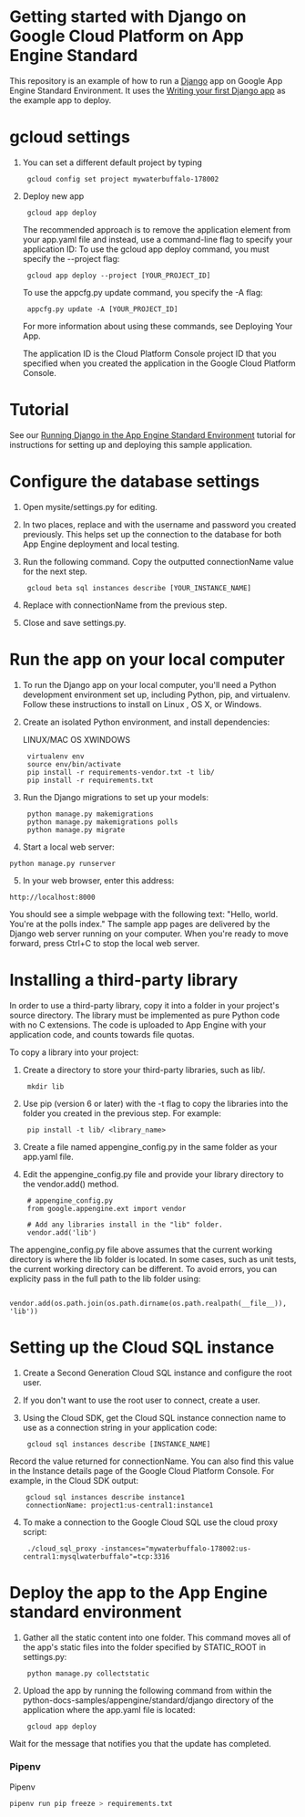 # Getting started with Django on Google Cloud Platform on App Engine Standard

This repository is an example of how to run a [Django](https://www.djangoproject.com/) 
app on Google App Engine Standard Environment. It uses the 
[Writing your first Django app](https://docs.djangoproject.com/en/1.9/intro/tutorial01/) as the 
example app to deploy.

# gcloud settings

1. You can set a different default project by typing

        gcloud config set project mywaterbuffalo-178002

2. Deploy new app

        gcloud app deploy

	The recommended approach is to remove the application element from your app.yaml file and instead, use a command-line flag to specify your application ID:
	To use the gcloud app deploy command, you must specify the --project flag:

        gcloud app deploy --project [YOUR_PROJECT_ID]

    To use the appcfg.py update command, you specify the -A flag:

        appcfg.py update -A [YOUR_PROJECT_ID]

    For more information about using these commands, see Deploying Your App.

    The application ID is the Cloud Platform Console project ID that you specified when you created the application in the Google Cloud Platform Console.

# Tutorial
See our [Running Django in the App Engine Standard Environment](https://cloud.google.com/python/django/appengine) tutorial for instructions for setting up and deploying this sample application.


# Configure the database settings

1. Open mysite/settings.py for editing.
2. In two places, replace <your-database-user> and <your-database-password> with the username and password you created previously. This helps set up the connection to the database for both App Engine deployment and local testing.
3. Run the following command. Copy the outputted connectionName value for the next step.

        gcloud beta sql instances describe [YOUR_INSTANCE_NAME]

4. Replace <your-cloudsql-connection-string> with connectionName from the previous step.
5. Close and save settings.py.

# Run the app on your local computer

1. To run the Django app on your local computer, you'll need a Python development environment set up, including Python, pip, and virtualenv. Follow these instructions to install on Linux , OS X, or Windows.
2. Create an isolated Python environment, and install dependencies:

    LINUX/MAC OS XWINDOWS

        virtualenv env
        source env/bin/activate
        pip install -r requirements-vendor.txt -t lib/
        pip install -r requirements.txt


3. Run the Django migrations to set up your models:

        python manage.py makemigrations
        python manage.py makemigrations polls
        python manage.py migrate

4. Start a local web server:

`python manage.py runserver`

5. In your web browser, enter this address:

`http://localhost:8000`

You should see a simple webpage with the following text: "Hello, world. You're at the polls index." The sample app pages are delivered by the Django web server running on your computer. When you're ready to move forward, press Ctrl+C to stop the local web server.

# Installing a third-party library

In order to use a third-party library, copy it into a folder in your project's source directory. The library must be implemented as pure Python code with no C extensions. The code is uploaded to App Engine with your application code, and counts towards file quotas.

To copy a library into your project:

1. Create a directory to store your third-party libraries, such as lib/.

        mkdir lib

2. Use pip (version 6 or later) with the -t <directory> flag to copy the libraries into the folder you created in the previous step. For example:

        pip install -t lib/ <library_name>

3. Create a file named appengine_config.py in the same folder as your app.yaml file.

4. Edit the appengine_config.py file and provide your library directory to the vendor.add() method.

        # appengine_config.py
        from google.appengine.ext import vendor

        # Add any libraries install in the "lib" folder.
        vendor.add('lib')

The appengine_config.py file above assumes that the current working directory is where the lib folder is located. In some cases, such as unit tests, the current working directory can be different. To avoid errors, you can explicity pass in the full path to the lib folder using:

        vendor.add(os.path.join(os.path.dirname(os.path.realpath(__file__)), 'lib'))

# Setting up the Cloud SQL instance

1. Create a Second Generation Cloud SQL instance and configure the root user.
2. If you don't want to use the root user to connect, create a user.
3. Using the Cloud SDK, get the Cloud SQL instance connection name to use as a connection string in your application code:

        gcloud sql instances describe [INSTANCE_NAME]

Record the value returned for connectionName. You can also find this value in the Instance details page of the Google Cloud Platform Console. For example, in the Cloud SDK output:

        gcloud sql instances describe instance1
        connectionName: project1:us-central1:instance1

4. To make a connection to the Google Cloud SQL use the cloud proxy script:

        ./cloud_sql_proxy -instances="mywaterbuffalo-178002:us-central1:mysqlwaterbuffalo"=tcp:3316

# Deploy the app to the App Engine standard environment

1. Gather all the static content into one folder. This command moves all of the app's static files into the folder specified by STATIC_ROOT in settings.py:

        python manage.py collectstatic

2. Upload the app by running the following command from within the python-docs-samples/appengine/standard/django directory of the application where the app.yaml file is located:

        gcloud app deploy

Wait for the message that notifies you that the update has completed.

### Pipenv 

Pipenv

```bash
pipenv run pip freeze > requirements.txt
```